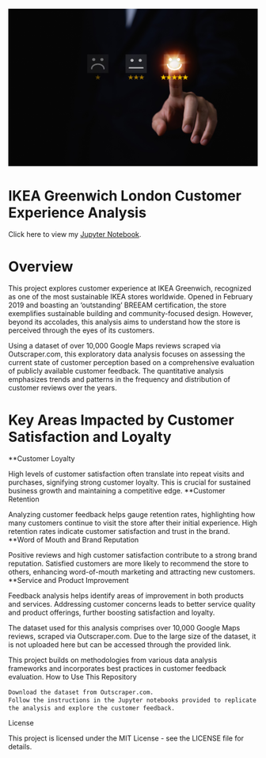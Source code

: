 ![Title Image](https://github.com/datadaab/google-maps-reviews-analysis/blob/main/giving_feedback.jpg)

# IKEA Greenwich London Customer Experience Analysis

Click here to view my [Jupyter Notebook](https://github.com/datadaab/google-maps-reviews-analysis/blob/main/greenwich_ratings.ipynb).

# Overview

This project explores customer experience at IKEA Greenwich, recognized as one of the most sustainable IKEA stores worldwide. Opened in February 2019 and boasting an ‘outstanding’ BREEAM certification, the store exemplifies sustainable building and community-focused design. However, beyond its accolades, this analysis aims to understand how the store is perceived through the eyes of its customers.

Using a dataset of over 10,000 Google Maps reviews scraped via Outscraper.com, this exploratory data analysis focuses on assessing the current state of customer perception based on a comprehensive evaluation of publicly available customer feedback. The quantitative analysis emphasizes trends and patterns in the frequency and distribution of customer reviews over the years.

# Key Areas Impacted by Customer Satisfaction and Loyalty

**Customer Loyalty

High levels of customer satisfaction often translate into repeat visits and purchases, signifying strong customer loyalty. This is crucial for sustained business growth and maintaining a competitive edge.
**Customer Retention

Analyzing customer feedback helps gauge retention rates, highlighting how many customers continue to visit the store after their initial experience. High retention rates indicate customer satisfaction and trust in the brand.
**Word of Mouth and Brand Reputation

Positive reviews and high customer satisfaction contribute to a strong brand reputation. Satisfied customers are more likely to recommend the store to others, enhancing word-of-mouth marketing and attracting new customers.
**Service and Product Improvement

Feedback analysis helps identify areas of improvement in both products and services. Addressing customer concerns leads to better service quality and product offerings, further boosting satisfaction and loyalty.

The dataset used for this analysis comprises over 10,000 Google Maps reviews, scraped via Outscraper.com. Due to the large size of the dataset, it is not uploaded here but can be accessed through the provided link.

This project builds on methodologies from various data analysis frameworks and incorporates best practices in customer feedback evaluation.
How to Use This Repository

    Download the dataset from Outscraper.com.
    Follow the instructions in the Jupyter notebooks provided to replicate the analysis and explore the customer feedback.

License

This project is licensed under the MIT License - see the LICENSE file for details.
